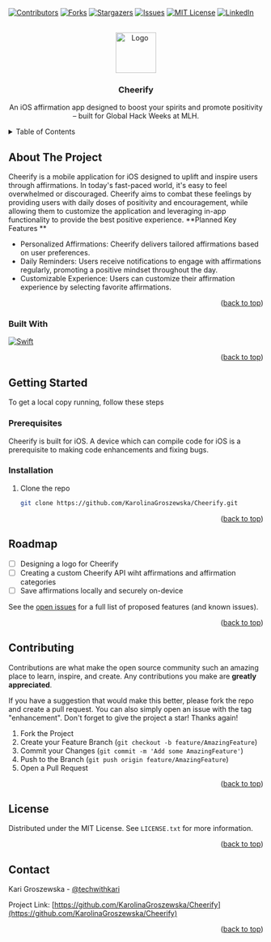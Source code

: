 
<a name="readme-top"></a>
<!--
*** Thanks for checking out the Best-README-Template. If you have a suggestion
*** that would make this better, please fork the repo and create a pull request
*** or simply open an issue with the tag "enhancement".
*** Don't forget to give the project a star!
*** Thanks again! Now go create something AMAZING! :D
-->



<!-- PROJECT SHIELDS -->
<!--
*** I'm using markdown "reference style" links for readability.
*** Reference links are enclosed in brackets [ ] instead of parentheses ( ).
*** See the bottom of this document for the declaration of the reference variables
*** for contributors-url, forks-url, etc. This is an optional, concise syntax you may use.
*** https://www.markdownguide.org/basic-syntax/#reference-style-links
-->
[![Contributors][contributors-shield]][contributors-url]
[![Forks][forks-shield]][forks-url]
[![Stargazers][stars-shield]][stars-url]
[![Issues][issues-shield]][issues-url]
[![MIT License][license-shield]][license-url]
[![LinkedIn][linkedin-shield]][linkedin-url]

<!-- PROJECT LOGO -->
<br />
<div align="center">
  <a href="https://github.com/KarolinaGroszewska/Cheerify">
    <img src="images/logo.png" alt="Logo" width="80" height="80">
  </a>

<h3 align="center">Cheerify</h3>

  <p align="center">
    An iOS affirmation app designed to boost your spirits and promote positivity – built for Global Hack Weeks at MLH.
<!--     <br />
    <a href="https://github.com/KarolinaGroszewska/Cheerify"><strong>Explore the docs »</strong></a>
    <br />
    <br />
    <a href="https://github.com/KarolinaGroszewska/Cheerify">View Demo</a>
    ·
    <a href="https://github.com/KarolinaGroszewska/Cheerify/issues">Report Bug</a>
    ·
    <a href="https://github.com/KarolinaGroszewska/Cheerify/issues">Request Feature</a> -->
  </p>
</div>



<!-- TABLE OF CONTENTS -->
<details>
  <summary>Table of Contents</summary>
  <ol>
    <li>
      <a href="#about-the-project">About The Project</a>
      <ul>
        <li><a href="#built-with">Built With</a></li>
      </ul>
    </li>
    <li>
      <a href="#getting-started">Getting Started</a>
      <ul>
        <li><a href="#prerequisites">Prerequisites</a></li>
        <li><a href="#installation">Installation</a></li>
      </ul>
    </li>
    <li><a href="#roadmap">Roadmap</a></li>
    <li><a href="#contributing">Contributing</a></li>
    <li><a href="#license">License</a></li>
    <li><a href="#contact">Contact</a></li>
  </ol>
</details>



<!-- ABOUT THE PROJECT -->
## About The Project

Cheerify is a mobile application for iOS designed to uplift and inspire users through affirmations. In today's fast-paced world, it's easy to feel overwhelmed or discouraged. Cheerify aims to combat these feelings by providing users with daily doses of positivity and encouragement, while allowing them to customize the application and leveraging in-app functionality to provide the best positive experience. 
**Planned Key Features
**
- Personalized Affirmations: Cheerify delivers tailored affirmations based on user preferences.
- Daily Reminders: Users receive notifications to engage with affirmations regularly, promoting a positive mindset throughout the day.
- Customizable Experience: Users can customize their affirmation experience by selecting favorite affirmations.

<p align="right">(<a href="#readme-top">back to top</a>)</p>



### Built With

[![Swift][Swift.io]][Swift-url]

<p align="right">(<a href="#readme-top">back to top</a>)</p>



<!-- GETTING STARTED -->
## Getting Started

To get a local copy running, follow these steps

### Prerequisites

Cheerify is built for iOS. A device which can compile code for iOS is a prerequisite to making code enhancements and fixing bugs. 

### Installation

1. Clone the repo
   ```sh
   git clone https://github.com/KarolinaGroszewska/Cheerify.git
   ```

<p align="right">(<a href="#readme-top">back to top</a>)</p>


<!-- ROADMAP -->
## Roadmap

- [ ] Designing a logo for Cheerify
- [ ] Creating a custom Cheerify API wiht affirmations and affirmation categories
- [ ] Save affirmations locally and securely on-device

See the [open issues](https://github.com/KarolinaGroszewska/Cheerify/issues) for a full list of proposed features (and known issues).

<p align="right">(<a href="#readme-top">back to top</a>)</p>



<!-- CONTRIBUTING -->
## Contributing

Contributions are what make the open source community such an amazing place to learn, inspire, and create. Any contributions you make are **greatly appreciated**.

If you have a suggestion that would make this better, please fork the repo and create a pull request. You can also simply open an issue with the tag "enhancement".
Don't forget to give the project a star! Thanks again!

1. Fork the Project
2. Create your Feature Branch (`git checkout -b feature/AmazingFeature`)
3. Commit your Changes (`git commit -m 'Add some AmazingFeature'`)
4. Push to the Branch (`git push origin feature/AmazingFeature`)
5. Open a Pull Request

<p align="right">(<a href="#readme-top">back to top</a>)</p>



<!-- LICENSE -->
## License

Distributed under the MIT License. See `LICENSE.txt` for more information.

<p align="right">(<a href="#readme-top">back to top</a>)</p>



<!-- CONTACT -->
## Contact

Kari Groszewska - [@techwithkari](https://twitter.com/techwithkari)

Project Link: [https://github.com/KarolinaGroszewska/Cheerify](https://github.com/KarolinaGroszewska/Cheerify)

<p align="right">(<a href="#readme-top">back to top</a>)</p>



<!-- MARKDOWN LINKS & IMAGES -->
<!-- https://www.markdownguide.org/basic-syntax/#reference-style-links -->
[contributors-shield]: https://img.shields.io/github/contributors/KarolinaGroszewska/Cheerify.svg?style=for-the-badge
[contributors-url]: https://github.com/KarolinaGroszewska/Cheerify/graphs/contributors
[forks-shield]: https://img.shields.io/github/forks/KarolinaGroszewska/Cheerify.svg?style=for-the-badge
[forks-url]: https://github.com/KarolinaGroszewska/Cheerify/network/members
[stars-shield]: https://img.shields.io/github/stars/KarolinaGroszewska/Cheerify.svg?style=for-the-badge
[stars-url]: https://github.com/KarolinaGroszewska/Cheerify/stargazers
[issues-shield]: https://img.shields.io/github/issues/KarolinaGroszewska/Cheerify.svg?style=for-the-badge
[issues-url]: https://github.com/KarolinaGroszewska/Cheerify/issues
[license-shield]: https://img.shields.io/github/license/KarolinaGroszewska/Cheerify.svg?style=for-the-badge
[license-url]: https://github.com/KarolinaGroszewska/Cheerify/blob/master/LICENSE.txt
[linkedin-shield]: https://img.shields.io/badge/-LinkedIn-black.svg?style=for-the-badge&logo=linkedin&colorB=555
[linkedin-url]: https://linkedin.com/in/KarolinaGroszewska
[product-screenshot]: images/screenshot.png
[Swift.io]: https://img.shields.io/badge/Swift-F05138?style=for-the-badge&logo=swift&logoColor=white
[Swift-url]: https://www.swift.org/
